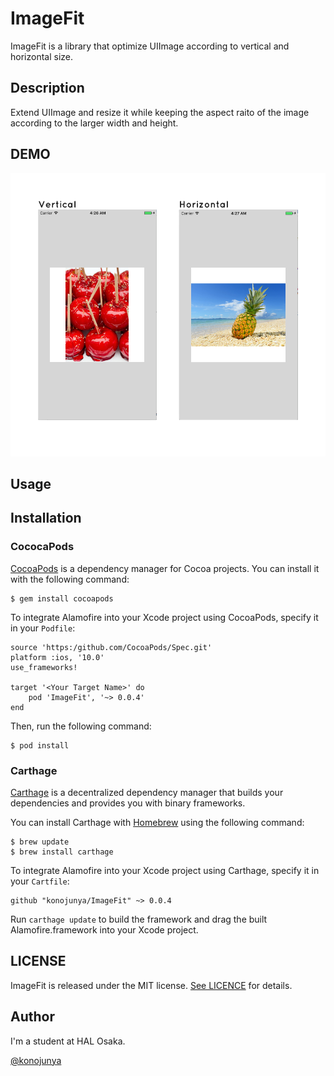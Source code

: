 # ImageFit

ImageFit is a library that optimize UIImage according to vertical and horizontal size.

## Description

Extend UIImage and resize it while keeping the aspect raito of the image according to the larger width and height.

## DEMO

![](https://raw.githubusercontent.com/konojunya/ImageFit/master/screenshots/screenshot.png)

## Usage

## Installation

### CococaPods

[CocoaPods](http://cocoapods.org/) is a dependency manager for Cocoa projects. You can install it with the following command:

```
$ gem install cocoapods
```

To integrate Alamofire into your Xcode project using CocoaPods, specify it in your `Podfile`:

```
source 'https:/github.com/CocoaPods/Spec.git'
platform :ios, '10.0'
use_frameworks!

target '<Your Target Name>' do
	pod 'ImageFit', '~> 0.0.4'
end
```

Then, run the following command:

```
$ pod install
```

### Carthage

[Carthage](https://github.com/Carthage/Carthage/) is a decentralized dependency manager that builds your dependencies and provides you with binary frameworks.

You can install Carthage with [Homebrew](https://brew.sh) using the following command:

```
$ brew update
$ brew install carthage
```

To integrate Alamofire into your Xcode project using Carthage, specify it in your `Cartfile`:

```
github "konojunya/ImageFit" ~> 0.0.4
```

Run `carthage update` to build the framework and drag the built Alamofire.framework into your Xcode project.

## LICENSE

ImageFit is released under the MIT license. [See LICENCE](https://github.com/konojunya/ImageFit/blob/master/LICENSE) for details.

## Author

I'm a student at HAL Osaka.

[@konojunya](https://twitter.com/konojunya)